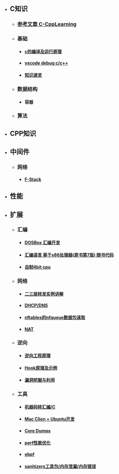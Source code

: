 - ## **C知识**  
  - ### [参考文章 C-CppLearning](https://github.com/ymm135/C-CppLearning)  
  - ### **基础**
    - #### [c的编译及运行原理](md/base/c-build.md)
    - #### [vscode debug c/c++](md/base/c-vscode.md)
    - #### [知识速览](md/base/quick.md)
  - ### **数据结构**
    - #### 容器
  - ### **算法**
- ## **CPP知识**  
- ## **中间件**  
  - ### **网络** 
    - #### [F-Stack](md/middleware/f-stack.md)  
- ## **性能**  
- ## **扩展**  
  - ### **汇编**  
    - #### [DOSBox 汇编开发](md/extra/dos-box.md)  
    - #### [汇编语言 基于x86处理器(原书第7版) 随书代码](https://github.com/ymm135/Irvine)  
    - #### [自制4bit cpu](https://github.com/ymm135/TD4-4BIT-CPU) 
  - ### **网络** 
    - #### [二三层转发实例讲解](md/extra/2-3-tran.md)  
    - #### [DHCP/DNS](md/extra/dhcp-dns.md)  
    - #### [nftables的nfqueue数据包读取](md/extra/nftables-nfqueue.md)  
    - #### [NAT](md/extra/nat.md)  
  - ### **逆向** 
    - #### [逆向工程原理](md/extra/reverse.md)  
    - #### [Hook原理及示例](md/extra/hook-app.md)  
    - #### [漏洞挖掘与利用](md/extra/hole.md)  
  - ### **工具**  
    - #### [机器码转汇编/C](md/extra/transition.md)  
    - #### [Mac Clion + Ubuntu开发](md/extra/clion.md)  
    - #### [Core Dumps ](md/extra/coredump.md)  
    - #### [perf性能优化](md/extra/perf.md)  
    - #### [ebpf](md/extra/ebpf.md)  
    - #### [sanitizers工具包/内存泄漏/内存错误](md/extra/sanitizers.md)  